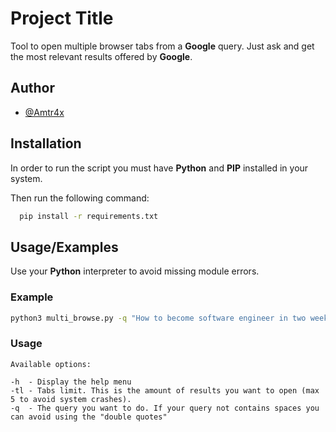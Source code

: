 # Project Title

Tool to open multiple browser tabs from a **Google** query. Just ask and get the most relevant results offered by **Google**.

## Author

- [@Amtr4x](https://www.github.com/Amtr4x)

## Installation

In order to run the script you must have **Python** and **PIP** installed in your system.

Then run the following command:

```bash
  pip install -r requirements.txt
```

## Usage/Examples

Use your **Python** interpreter to avoid missing module errors.

### Example

```bash
python3 multi_browse.py -q "How to become software engineer in two weeks" -tl 3
```

### Usage

```plaintext
Available options:

-h  - Display the help menu
-tl - Tabs limit. This is the amount of results you want to open (max 5 to avoid system crashes).
-q  - The query you want to do. If your query not contains spaces you can avoid using the "double quotes"
```
